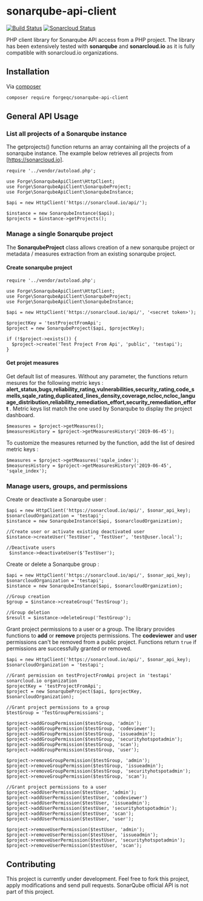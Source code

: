 # sonarqube-api-client
[![Build Status](https://travis-ci.org/forgeqc/sonarqube-api-client.svg?branch=master)](https://travis-ci.org/forgeqc/sonarqube-api-client)
[![Sonarcloud Status](https://sonarcloud.io/api/project_badges/measure?project=forgeqc_sonarqube-api-client&metric=alert_status)](https://sonarcloud.io/dashboard?id=forgeqc_sonarqube-api-client)

PHP client library for Sonarqube API access from a PHP project. The library has been extensively tested with **sonarqube** and **sonarcloud.io** as it is fully compatible with sonarcloud.io organizations.

## Installation

Via [composer](https://getcomposer.org)

```bash
composer require forgeqc/sonarqube-api-client
```

## General API Usage

### List all projects of a Sonarqube instance
The getprojects() function returns an array containing all the projects of a sonarqube instance. The example below retrieves all projects from [https://sonarcloud.io].

```
require '../vendor/autoload.php';

use Forge\SonarqubeApiClient\HttpClient;
use Forge\SonarqubeApiClient\SonarqubeProject;
use Forge\SonarqubeApiClient\SonarqubeInstance;

$api = new HttpClient('https://sonarcloud.io/api/');

$instance = new SonarqubeInstance($api);
$projects = $instance->getProjects();

```

### Manage a single Sonarqube project
The **SonarqubeProject** class allows creation of a new sonarqube project or metadata / measures extraction from an existing sonarqube project.

#### Create sonarqube project
```
require '../vendor/autoload.php';

use Forge\SonarqubeApiClient\HttpClient;
use Forge\SonarqubeApiClient\SonarqubeProject;
use Forge\SonarqubeApiClient\SonarqubeInstance;

$api = new HttpClient('https://sonarcloud.io/api/', '<secret token>');

$projectKey = 'testProjectFromApi';
$project = new SonarqubeProject($api, $projectKey);

if (!$project->exists()) {
  $project->create('Test Project From Api', 'public', 'testapi');
}
```

#### Get projet measures
Get default list of measures. Without any parameter, the functions return mesures for the following metric keys : **alert_status,bugs,reliability_rating,vulnerabilities,security_rating,code_smells,sqale_rating,duplicated_lines_density,coverage,ncloc,ncloc_language_distribution,reliability_remediation_effort,security_remediation_effort** . Metric keys list match the one used by Sonarqube to display the project dashboard.
```
$measures = $project->getMeasures();
$measuresHistory = $project->getMeasuresHistory('2019-06-45');
```

To customize the measures returned by the function, add the list of desired metric keys :

```
$measures = $project->getMeasures('sqale_index');
$measuresHistory = $project->getMeasuresHistory('2019-06-45', 'sqale_index');
```

### Manage users, groups, and permissions
Create or deactivate a Sonarqube user :

```
$api = new HttpClient('https://sonarcloud.io/api/', $sonar_api_key);
$sonarcloudOrganization = 'testapi';
$instance = new SonarqubeInstance($api, $sonarcloudOrganization);

//Create user or activate existing deactivated user
$instance->createUser('TestUser', 'TestUser', 'test@user.local');

//Deactivate users
 $instance->deactivateUser($'TestUser');

```

Create or delete a Sonarqube group :

```
$api = new HttpClient('https://sonarcloud.io/api/', $sonar_api_key);
$sonarcloudOrganization = 'testapi';
$instance = new SonarqubeInstance($api, $sonarcloudOrganization);

//Group creation
$group = $instance->createGroup('TestGroup');

//Group deletion
$result = $instance->deleteGroup('TestGroup');
```

Grant project permissions to a user or a group. The library provides functions to **add** or **remove** projects permissions. The **codeviewer** and **user** permissions can't be removed from a public project. Functions return `true` if permissions are successfully granted or removed.

```
$api = new HttpClient('https://sonarcloud.io/api/', $sonar_api_key);
$sonarcloudOrganization = 'testapi';

//Grant permission on testProjectFromApi project in 'testapi' sonarcloud.io organization
$projectKey = 'testProjectFromApi';
$project = new SonarqubeProject($api, $projectKey, $sonarcloudOrganization);

//Grant project permissions to a group
$testGroup = 'TestGroupPermissions';

$project->addGroupPermission($testGroup, 'admin');
$project->addGroupPermission($testGroup, 'codeviewer');
$project->addGroupPermission($testGroup, 'issueadmin');
$project->addGroupPermission($testGroup, 'securityhotspotadmin');
$project->addGroupPermission($testGroup, 'scan');
$project->addGroupPermission($testGroup, 'user');

$project->removeGroupPermission($testGroup, 'admin');
$project->removeGroupPermission($testGroup, 'issueadmin');
$project->removeGroupPermission($testGroup, 'securityhotspotadmin');
$project->removeGroupPermission($testGroup, 'scan');

//Grant project permissions to a user
$project->addUserPermission($testUser, 'admin');
$project->addUserPermission($testUser, 'codeviewer')
$project->addUserPermission($testUser, 'issueadmin');
$project->addUserPermission($testUser, 'securityhotspotadmin');
$project->addUserPermission($testUser, 'scan');
$project->addUserPermission($testUser, 'user');

$project->removeUserPermission($testUser, 'admin');
$project->removeUserPermission($testUser, 'issueadmin');
$project->removeUserPermission($testUser, 'securityhotspotadmin');
$project->removeUserPermission($testUser, 'scan');

```

## Contributing
This project is currently under development. Feel free to fork this project, apply modifications and send pull requests. SonarQube official API is not part of this project.
